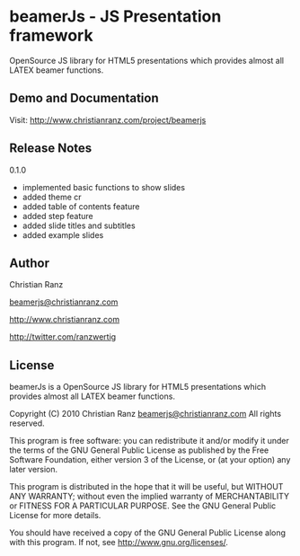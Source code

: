 beamerJs - JS Presentation framework
====================================

OpenSource JS library for HTML5 presentations which provides almost all LATEX beamer functions.

Demo and Documentation
----------------------

Visit: <http://www.christianranz.com/project/beamerjs>

Release Notes
-------------

0.1.0

* implemented basic functions to show slides
* added theme cr
* added table of contents feature
* added step feature
* added slide titles and subtitles
* added example slides


Author
------

Christian Ranz 

<beamerjs@christianranz.com>

<http://www.christianranz.com>

<http://twitter.com/ranzwertig>

License
-------

beamerJs is a OpenSource JS library for HTML5 presentations which 
provides almost all LATEX beamer functions.

Copyright (C) 2010  Christian Ranz <beamerjs@christianranz.com>
All rights reserved.

This program is free software: you can redistribute it and/or modify
it under the terms of the GNU General Public License as published by
the Free Software Foundation, either version 3 of the License, or
(at your option) any later version.

This program is distributed in the hope that it will be useful,
but WITHOUT ANY WARRANTY; without even the implied warranty of
MERCHANTABILITY or FITNESS FOR A PARTICULAR PURPOSE.  See the
GNU General Public License for more details.

You should have received a copy of the GNU General Public License
along with this program.  If not, see <http://www.gnu.org/licenses/>.
